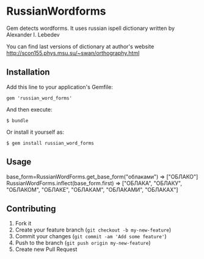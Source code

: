 # RussianWordforms

Gem detects wordforms. It uses russian ispell dictionary written by Alexander I. Lebedev

You can find last versions of dictionary at author's website http://scon155.phys.msu.su/~swan/orthography.html

## Installation

Add this line to your application's Gemfile:

    gem 'russian_word_forms'

And then execute:

    $ bundle

Or install it yourself as:

    $ gem install russian_word_forms

## Usage

base_form=RussianWordForms.get_base_form("облаками")
=> ["ОБЛАКО"]
RussianWordForms.inflect(base_form.first)
=> ["ОБЛАКА", "ОБЛАКУ", "ОБЛАКОМ", "ОБЛАКЕ", "ОБЛАКАМ", "ОБЛАКАМИ", "ОБЛАКАХ"]


## Contributing

1. Fork it
2. Create your feature branch (`git checkout -b my-new-feature`)
3. Commit your changes (`git commit -am 'Add some feature'`)
4. Push to the branch (`git push origin my-new-feature`)
5. Create new Pull Request
